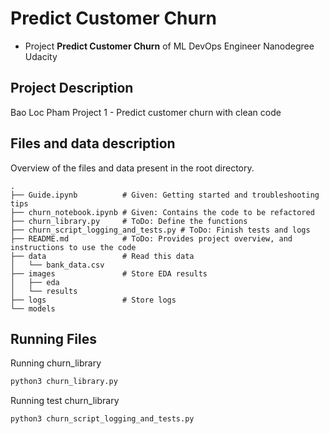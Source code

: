 # Predict Customer Churn

- Project **Predict Customer Churn** of ML DevOps Engineer Nanodegree Udacity

## Project Description

Bao Loc Pham Project 1 - Predict customer churn with clean code

## Files and data description

Overview of the files and data present in the root directory.

```
.
├── Guide.ipynb          # Given: Getting started and troubleshooting tips
├── churn_notebook.ipynb # Given: Contains the code to be refactored
├── churn_library.py     # ToDo: Define the functions
├── churn_script_logging_and_tests.py # ToDo: Finish tests and logs
├── README.md            # ToDo: Provides project overview, and instructions to use the code
├── data                 # Read this data
│   └── bank_data.csv
├── images               # Store EDA results
│   ├── eda
│   └── results
├── logs				 # Store logs
└── models
```

## Running Files

Running churn_library

```py
python3 churn_library.py
```

Running test churn_library

```py
python3 churn_script_logging_and_tests.py
```
